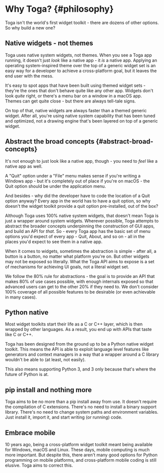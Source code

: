 # Why Toga? {#philosophy}

Toga isn't the world's first widget toolkit - there are dozens of other
options. So why build a new one?

## Native widgets - not themes

Toga uses native system widgets, not themes. When you see a Toga app
running, it doesn't just *look* like a native app - it *is* a native
app. Applying an operating system-inspired theme over the top of a
generic widget set is an easy way for a developer to achieve a
cross-platform goal, but it leaves the end user with the mess.

It's easy to spot apps that have been built using themed widget sets -
they're the ones that don't behave quite like any other app. Widgets
don't look *quite* right, or there's a menu bar on a window in a macOS
app. Themes can get quite close - but there are always tell-tale signs.

On top of that, native widgets are always faster than a themed generic
widget. After all, you're using native system capability that has been
tuned and optimized, not a drawing engine that's been layered on top of
a generic widget.

## Abstract the broad concepts {#abstract-broad-concepts}

It's not enough to just look like a native app, though - you need to
*feel* like a native app as well.

A "Quit" option under a "File" menu makes sense if you're writing a
Windows app - but it's completely out of place if you're on macOS - the
Quit option should be under the application menu.

And besides - why did the developer have to code the location of a Quit
option anyway? Every app in the world has to have a quit option, so why
doesn't the widget toolkit provide a quit option pre-installed, out of
the box?

Although Toga uses 100% native system widgets, that doesn't mean Toga is
just a wrapper around system widgets. Wherever possible, Toga attempts
to abstract the broader concepts underpinning the construction of GUI
apps, and build an API for *that*. So - every Toga app has the basic set
of menu options you'd expect of every app - Quit, About, and so on - all
in the places you'd expect to see them in a native app.

When it comes to widgets, sometimes the abstraction is simple - after
all, a button is a button, no matter what platform you're on. But other
widgets may not be exposed so literally. What the Toga API aims to
expose is a set of mechanisms for achieving UI goals, not a literal
widget set.

We follow the 80% rule for abstractions - the goal is to provide an API
that makes 80% of use cases possible, with enough internals exposed so
that advanced users can get to the other 20% if they need to. We don't
consider 100% coverage of all possible features to be desirable (or even
achievable in many cases).

## Python native

Most widget toolkits start their life as a C or C++ layer, which is then
wrapped by other languages. As a result, you end up with APIs that taste
like C or C++.

Toga has been designed from the ground up to be a Python native widget
toolkit. This means the API is able to exploit language level features
like generators and context managers in a way that a wrapper around a C
library wouldn't be able to (at least, not easily).

This also means supporting Python 3, and 3 only because that's where the
future of Python is at.

## <span class="title-ref">pip install</span> and nothing more

Toga aims to be no more than a <span class="title-ref">pip
install</span> away from use. It doesn't require the compilation of C
extensions. There's no need to install a binary support library. There's
no need to change system paths and environment variables. Just install
it, import it, and start writing (or running) code.

## Embrace mobile

10 years ago, being a cross-platform widget toolkit meant being
available for Windows, macOS and Linux. These days, mobile computing is
much more important. But despite this, there aren't many good options
for Python programming on mobile platforms, and cross-platform mobile
coding is still elusive. Toga aims to correct this.
